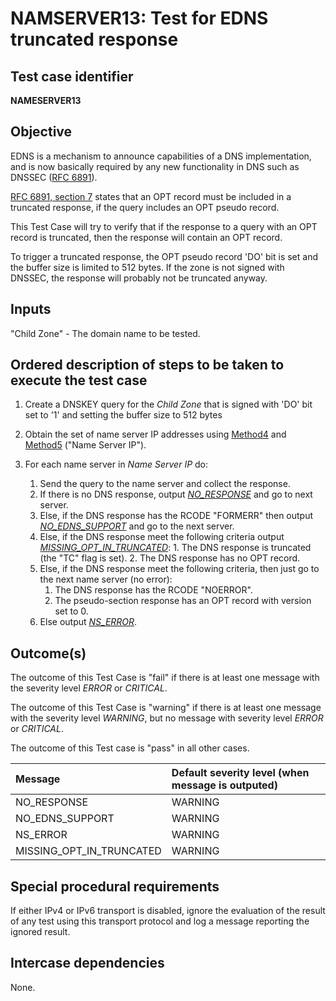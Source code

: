 # NAMSERVER13: Test for EDNS truncated response

## Test case identifier

**NAMESERVER13**

## Objective

EDNS is a mechanism to announce capabilities of a DNS implementation,
and is now basically required by any new functionality in DNS such as
DNSSEC ([RFC 6891]).

[RFC 6891, section 7] states that an OPT record must be included
in a truncated response, if the query includes an OPT pseudo record.

This Test Case will try to verify that if the response to a query with an OPT
record is truncated, then the response will contain an OPT record.

To trigger a truncated response, the OPT pseudo record 'DO' bit is set and the
buffer size is limited to 512 bytes. If the zone is not signed with DNSSEC, the
response will probably not be truncated anyway.

## Inputs

"Child Zone" - The domain name to be tested.

## Ordered description of steps to be taken to execute the test case

1. Create a DNSKEY query for the *Child Zone* that is signed with 'DO' bit
set to '1' and setting the buffer size to 512 bytes

2. Obtain the set of name server IP addresses using [Method4] and [Method5]
   ("Name Server IP").

3. For each name server in *Name Server IP* do:

	1. Send the query to the name server and collect the response.
	2. If there is no DNS response, output *[NO_RESPONSE]* and go to
      	next server.
	3. Else, if the DNS response has the RCODE "FORMERR" then output
      	*[NO_EDNS_SUPPORT]* and go to the next server. 
	4. Else, if the DNS response meet the following criteria output 
        *[MISSING_OPT_IN_TRUNCATED]*:
	        1. The DNS response is truncated (the "TC" flag is set).
	        2. The DNS response has no OPT record.
	5. Else, if the DNS response meet the following criteria,
      	then just go to the next name server (no error):
		1. The DNS response has the RCODE "NOERROR".
		2. The pseudo-section response has an OPT record with version set to 0.
	6. Else output *[NS_ERROR]*.
 
## Outcome(s)

The outcome of this Test Case is "fail" if there is at least one message
with the severity level *ERROR* or *CRITICAL*.

The outcome of this Test Case is "warning" if there is at least one message
with the severity level *WARNING*, but no message with severity level
*ERROR* or *CRITICAL*.

The outcome of this Test case is "pass" in all other cases.

Message                           | Default severity level (when message is outputed)
:---------------------------------|:--------------------------------------------------
NO_RESPONSE                       | WARNING
NO_EDNS_SUPPORT                   | WARNING
NS_ERROR			  | WARNING     
MISSING_OPT_IN_TRUNCATED   	  | WARNING

## Special procedural requirements

If either IPv4 or IPv6 transport is disabled, ignore the evaluation of the
result of any test using this transport protocol and log a message reporting
the ignored result.

## Intercase dependencies

None.

[RFC 6891]: https://tools.ietf.org/html/rfc6891
[RFC 6891, section 7]: https://tools.ietf.org/html/rfc6891#section-7
[Method4]: ../Methods.md#method-4-delegation-name-server-addresses
[Method5]: ../Methods.md#method-5-in-zone-addresses-records-of-name-servers
[NO_RESPONSE]: #outcomes
[NO_EDNS_SUPPORT]: #outcomes
[NS_ERROR]: #outcomes
[MISSING_OPT_IN_TRUNCATED]: #outcomes

